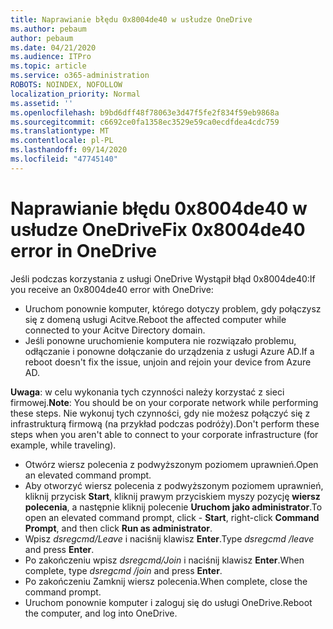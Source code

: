 ```yaml
---
title: Naprawianie błędu 0x8004de40 w usłudze OneDrive
ms.author: pebaum
author: pebaum
ms.date: 04/21/2020
ms.audience: ITPro
ms.topic: article
ms.service: o365-administration
ROBOTS: NOINDEX, NOFOLLOW
localization_priority: Normal
ms.assetid: ''
ms.openlocfilehash: b9bd6dff48f78063e3d47f5fe2f834f59eb9868a
ms.sourcegitcommit: c6692ce0fa1358ec3529e59ca0ecdfdea4cdc759
ms.translationtype: MT
ms.contentlocale: pl-PL
ms.lasthandoff: 09/14/2020
ms.locfileid: "47745140"
---
```

# <a name="fix-0x8004de40-error-in-onedrive"></a><span data-ttu-id="0b607-102">Naprawianie błędu 0x8004de40 w usłudze OneDrive</span><span class="sxs-lookup"><span data-stu-id="0b607-102">Fix 0x8004de40 error in OneDrive</span></span>

<span data-ttu-id="0b607-103">Jeśli podczas korzystania z usługi OneDrive Wystąpił błąd 0x8004de40:</span><span class="sxs-lookup"><span data-stu-id="0b607-103">If you receive an 0x8004de40 error with OneDrive:</span></span>

- <span data-ttu-id="0b607-104">Uruchom ponownie komputer, którego dotyczy problem, gdy połączysz się z domeną usługi Acitve.</span><span class="sxs-lookup"><span data-stu-id="0b607-104">Reboot the affected computer while connected to your Acitve Directory domain.</span></span>
- <span data-ttu-id="0b607-105">Jeśli ponowne uruchomienie komputera nie rozwiązało problemu, odłączanie i ponowne dołączanie do urządzenia z usługi Azure AD.</span><span class="sxs-lookup"><span data-stu-id="0b607-105">If a reboot doesn't fix the issue, unjoin and rejoin your device from Azure AD.</span></span> 

<span data-ttu-id="0b607-106">**Uwaga**: w celu wykonania tych czynności należy korzystać z sieci firmowej.</span><span class="sxs-lookup"><span data-stu-id="0b607-106">**Note**: You should be on your corporate network while performing these steps.</span></span> <span data-ttu-id="0b607-107">Nie wykonuj tych czynności, gdy nie możesz połączyć się z infrastrukturą firmową (na przykład podczas podróży).</span><span class="sxs-lookup"><span data-stu-id="0b607-107">Don't perform these steps when you aren't able to connect to your corporate infrastructure (for example, while traveling).</span></span> 

- <span data-ttu-id="0b607-108">Otwórz wiersz polecenia z podwyższonym poziomem uprawnień.</span><span class="sxs-lookup"><span data-stu-id="0b607-108">Open an elevated command prompt.</span></span> 
- <span data-ttu-id="0b607-109">Aby otworzyć wiersz polecenia z podwyższonym poziomem uprawnień, kliknij przycisk **Start**, kliknij prawym przyciskiem myszy pozycję **wiersz polecenia**, a następnie kliknij polecenie **Uruchom jako administrator**.</span><span class="sxs-lookup"><span data-stu-id="0b607-109">To open an elevated command prompt, click - **Start**, right-click **Command Prompt**, and then click **Run as administrator**.</span></span>
- <span data-ttu-id="0b607-110">Wpisz *dsregcmd/Leave* i naciśnij klawisz **Enter**.</span><span class="sxs-lookup"><span data-stu-id="0b607-110">Type *dsregcmd /leave* and press **Enter**.</span></span>
- <span data-ttu-id="0b607-111">Po zakończeniu wpisz *dsregcmd/Join* i naciśnij klawisz **Enter**.</span><span class="sxs-lookup"><span data-stu-id="0b607-111">When complete, type *dsregcmd /join* and press **Enter**.</span></span>
- <span data-ttu-id="0b607-112">Po zakończeniu Zamknij wiersz polecenia.</span><span class="sxs-lookup"><span data-stu-id="0b607-112">When complete, close the command prompt.</span></span>
- <span data-ttu-id="0b607-113">Uruchom ponownie komputer i zaloguj się do usługi OneDrive.</span><span class="sxs-lookup"><span data-stu-id="0b607-113">Reboot the computer, and log into OneDrive.</span></span>